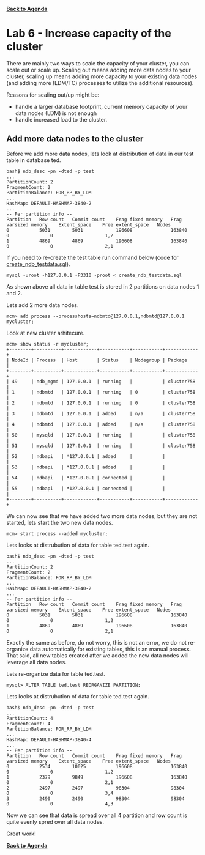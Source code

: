 **[Back to Agenda](./../README.md)**

# Lab 6 - Increase capacity of the cluster

There are mainly two ways to scale the capacity of your cluster, you can scale out or scale up. Scaling out means adding more data nodes to your cluster, scaling up means adding more capacity to your existing data nodes (and adding more (LDM/TC) processes to utilize the additional resources). 

Reasons for scaling out/up might be:
  - handle a larger database footprint, current memory capacity of your data nodes (LDM) is not enough
  - handle increased load to the cluster.

Add more data nodes to the cluster
---------------

Before we add more data nodes, lets look at distribution of data in our test table in database ted.
```
bash$ ndb_desc -pn -dted -p test
...
PartitionCount: 2
FragmentCount: 2
PartitionBalance: FOR_RP_BY_LDM
...
HashMap: DEFAULT-HASHMAP-3840-2
...
-- Per partition info -- 
Partition	Row count	Commit count	Frag fixed memory	Frag varsized memory	Extent_space	Free extent_space	Nodes	
0         	5031     	5031        	196608           	163840              	0            	0                 	1,2	
1        	4869     	4869        	196608           	163840              	0            	0                 	2,1	
```
If you need to re-create the test table run command below (code for [create_ndb_testdata.sql](https://gist.github.com/wwwted/10656c765dac2c988ba567d5c710c7e6)).
```
mysql -uroot -h127.0.0.1 -P3310 -proot < create_ndb_testdata.sql
```
As shown above all data in table test is stored in 2 partitions on data nodes 1 and 2.

Lets add 2 more data nodes.
```
mcm> add process --processhosts=ndbmtd@127.0.0.1,ndbmtd@127.0.0.1 mycluster;
```
Look at new cluster arhitecure.
```
mcm> show status -r mycluster;
+--------+----------+------------+-----------+-----------+------------+
| NodeId | Process  | Host       | Status    | Nodegroup | Package    |
+--------+----------+------------+-----------+-----------+------------+
| 49     | ndb_mgmd | 127.0.0.1  | running   |           | cluster758 |
| 1      | ndbmtd   | 127.0.0.1  | running   | 0         | cluster758 |
| 2      | ndbmtd   | 127.0.0.1  | running   | 0         | cluster758 |
| 3      | ndbmtd   | 127.0.0.1  | added     | n/a       | cluster758 |
| 4      | ndbmtd   | 127.0.0.1  | added     | n/a       | cluster758 |
| 50     | mysqld   | 127.0.0.1  | running   |           | cluster758 |
| 51     | mysqld   | 127.0.0.1  | running   |           | cluster758 |
| 52     | ndbapi   | *127.0.0.1 | added     |           |            |
| 53     | ndbapi   | *127.0.0.1 | added     |           |            |
| 54     | ndbapi   | *127.0.0.1 | connected |           |            |
| 55     | ndbapi   | *127.0.0.1 | connected |           |            |
+--------+----------+------------+-----------+-----------+------------+

```
We can now see that we have added two more data nodes, but they are not started, lets start the two new data nodes.
```
mcm> start process --added mycluster;
```
Lets looks at distrubution of data for table ted.test again.
```
bash$ ndb_desc -pn -dted -p test
...
PartitionCount: 2
FragmentCount: 2
PartitionBalance: FOR_RP_BY_LDM
...
HashMap: DEFAULT-HASHMAP-3840-2
...
-- Per partition info -- 
Partition	Row count	Commit count	Frag fixed memory	Frag varsized memory	Extent_space	Free extent_space	Nodes	
0         	5031     	5031        	196608           	163840              	0            	0                 	1,2	
1        	4869     	4869        	196608           	163840              	0            	0                 	2,1	
```
Exactly the same as before, do not worry, this is not an error, we do not re-organize data automatically for existing tables, this is an manual process. That said, all new tables created after we added the new data nodes will leverage all data nodes.

Lets re-organize data for table ted.test.
```
mysql> ALTER TABLE ted.test REORGANIZE PARTITION;
```
Lets looks at distrubution of data for table ted.test again.
```
bash$ ndb_desc -pn -dted -p test
...
PartitionCount: 4
FragmentCount: 4
PartitionBalance: FOR_RP_BY_LDM
...
HashMap: DEFAULT-HASHMAP-3840-4
...
-- Per partition info -- 
Partition	Row count	Commit count	Frag fixed memory	Frag varsized memory	Extent_space	Free extent_space	Nodes	
0         	2534     	10025       	196608           	163840              	0            	0                 	1,2	
1        	2379     	9849        	196608           	163840              	0            	0                 	2,1	
2        	2497     	2497        	98304            	98304               	0            	0                 	3,4	
3        	2490     	2490        	98304            	98304               	0            	0                 	4,3	
```
Now we can see that data is spread over all 4 partition and row count is quite evenly spred over all data nodes.  

Great work!

**[Back to Agenda](./../README.md)**
